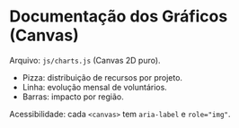 
# Documentação dos Gráficos (Canvas)

Arquivo: `js/charts.js` (Canvas 2D puro).
- Pizza: distribuição de recursos por projeto.
- Linha: evolução mensal de voluntários.
- Barras: impacto por região.

Acessibilidade: cada `<canvas>` tem `aria-label` e `role="img"`.
